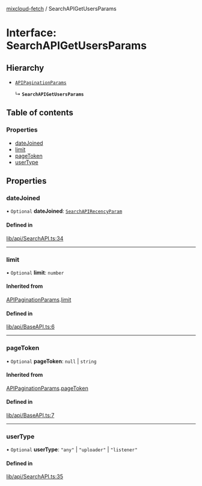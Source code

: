 [mixcloud-fetch](../README.md) / SearchAPIGetUsersParams

# Interface: SearchAPIGetUsersParams

## Hierarchy

- [`APIPaginationParams`](APIPaginationParams.md)

  ↳ **`SearchAPIGetUsersParams`**

## Table of contents

### Properties

- [dateJoined](SearchAPIGetUsersParams.md#datejoined)
- [limit](SearchAPIGetUsersParams.md#limit)
- [pageToken](SearchAPIGetUsersParams.md#pagetoken)
- [userType](SearchAPIGetUsersParams.md#usertype)

## Properties

### dateJoined

• `Optional` **dateJoined**: [`SearchAPIRecencyParam`](../README.md#searchapirecencyparam)

#### Defined in

[lib/api/SearchAPI.ts:34](https://github.com/patrickkfkan/mixcloud-fetch/blob/a2692f0/src/lib/api/SearchAPI.ts#L34)

___

### limit

• `Optional` **limit**: `number`

#### Inherited from

[APIPaginationParams](APIPaginationParams.md).[limit](APIPaginationParams.md#limit)

#### Defined in

[lib/api/BaseAPI.ts:6](https://github.com/patrickkfkan/mixcloud-fetch/blob/a2692f0/src/lib/api/BaseAPI.ts#L6)

___

### pageToken

• `Optional` **pageToken**: ``null`` \| `string`

#### Inherited from

[APIPaginationParams](APIPaginationParams.md).[pageToken](APIPaginationParams.md#pagetoken)

#### Defined in

[lib/api/BaseAPI.ts:7](https://github.com/patrickkfkan/mixcloud-fetch/blob/a2692f0/src/lib/api/BaseAPI.ts#L7)

___

### userType

• `Optional` **userType**: ``"any"`` \| ``"uploader"`` \| ``"listener"``

#### Defined in

[lib/api/SearchAPI.ts:35](https://github.com/patrickkfkan/mixcloud-fetch/blob/a2692f0/src/lib/api/SearchAPI.ts#L35)

